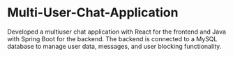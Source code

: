 # Multi-User-Chat-Application
Developed a multiuser chat application with React for the frontend and Java with Spring Boot for the backend. The backend is connected to a MySQL database to manage user data, messages, and user blocking functionality.
